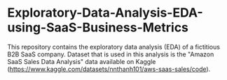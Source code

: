 # Exploratory-Data-Analysis-EDA-using-SaaS-Business-Metrics
This repository contains the exploratory data analysis (EDA) of a fictitious B2B SaaS company. Dataset that is used in this analysis is the "Amazon SaaS Sales Data Analysis" data available on Kaggle (https://www.kaggle.com/datasets/nnthanh101/aws-saas-sales/code).
